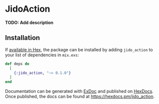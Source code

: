 # JidoAction

**TODO: Add description**

## Installation

If [available in Hex](https://hex.pm/docs/publish), the package can be installed
by adding `jido_action` to your list of dependencies in `mix.exs`:

```elixir
def deps do
  [
    {:jido_action, "~> 0.1.0"}
  ]
end
```

Documentation can be generated with [ExDoc](https://github.com/elixir-lang/ex_doc)
and published on [HexDocs](https://hexdocs.pm). Once published, the docs can
be found at <https://hexdocs.pm/jido_action>.

